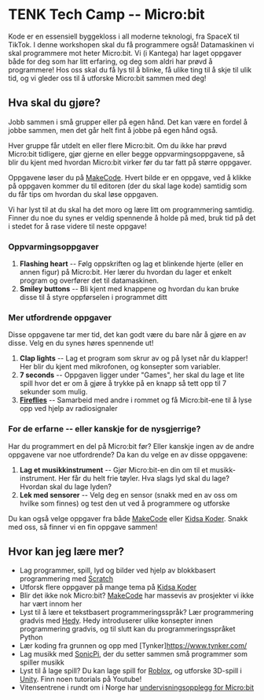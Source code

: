 # TENK Tech Camp -- Micro:bit

Kode er en essensiell byggekloss i all moderne teknologi, fra SpaceX til TikTok. 
I denne workshopen skal du få programmere også! Datamaskinen vi skal programmere mot heter 
Micro:bit. Vi (i Kantega) har laget oppgaver både for deg som har litt erfaring, og deg som 
aldri har prøvd å programmere! Hos oss skal du få lys til å blinke, få ulike ting til å skje 
til ulik tid, og vi gleder oss til å utforske Micro:bit sammen med deg! 


## Hva skal du gjøre?

Jobb sammen i små grupper eller på egen hånd. Det kan være en fordel å jobbe sammen, men det går 
helt fint å jobbe på egen hånd også. 

Hver gruppe får utdelt en eller flere Micro:bit. Om du ikke har prøvd 
Micro:bit tidligere, gjør gjerne en eller begge oppvarmingsoppgavene, så blir du kjent med hvordan Micro:bit virker før du tar fatt på større oppgaver.  

Oppgavene løser du på [MakeCode](https://makecode.microbit.org/). Hvert bilde er en oppgave, ved å klikke på oppgaven kommer du til 
editoren (der du skal lage kode) samtidig som du får tips om hvordan du skal løse oppgaven. 

Vi har lyst til at du skal ha det moro og lære litt om programmering samtidig. Finner du noe du synes er veldig spennende 
å holde på med, bruk tid på det i stedet for å rase videre til neste oppgave! 


### Oppvarmingsoppgaver

1. **Flashing heart** -- Følg oppskriften og lag et blinkende hjerte (eller en annen figur) på Micro:bit. Her lærer du hvordan du lager et enkelt program og overfører det til datamaskinen. 
2. **Smiley buttons** -- Bli kjent med knappene og hvordan du kan bruke disse til å styre oppførselen i programmet ditt


### Mer utfordrende oppgaver

Disse oppgavene tar mer tid, det kan godt være du bare når å gjøre en av disse. Velg en du synes høres spennende ut! 

1. **Clap lights** -- Lag et program som skrur av og på lyset når du klapper! Her blir du kjent med mikrofonen, og konsepter som variabler.
2. **7 seconds** -- Oppgaven ligger under "Games", her skal du lage et lite spill hvor det er om å gjøre å trykke på en knapp så tett opp til 7 sekunder som mulig. 
3. **[Fireflies](https://makecode.microbit.org/projects/fireflies)** -- Samarbeid med andre i rommet og få Micro:bit-ene til å lyse opp ved hjelp av radiosignaler


### For de erfarne -- eller kanskje for de nysgjerrige?

Har du programmert en del på Micro:bit før? Eller kanskje ingen av de andre oppgavene var noe utfordrende? Da kan du velge en av disse oppgavene: 

1. **Lag et musikkinstrument** -- Gjør Micro:bit-en din om til et musikk-instrument. Her får du helt frie tøyler. Hva slags lyd skal du lage? Hvordan skal du lage lyden? 
2. **Lek med sensorer** -- Velg deg en sensor (snakk med en av oss om hvilke som finnes) og test den ut ved å programmere og utforske


Du kan også velge oppgaver fra både [MakeCode](https://makecode.microbit.org/) eller [Kidsa Koder](https://oppgaver.kidsakoder.no/microbit).
Snakk med oss, så finner vi en fin oppgave sammen!


## Hvor kan jeg lære mer?

* Lag programmer, spill, lyd og bilder ved hjelp av blokkbasert programmering med [Scratch](https://scratch.mit.edu/)
* Utforsk flere oppgaver på mange tema på [Kidsa Koder](https://oppgaver.kidsakoder.no/)
* Blir det ikke nok Micro:bit? [MakeCode](https://makecode.microbit.org/) har massevis av prosjekter vi ikke har vært innom her
* Lyst til å lære et tekstbasert programmeringsspråk? Lær programmering gradvis med [Hedy](https://www.hedycode.com/). Hedy introduserer ulike konsepter innen programmering gradvis, og til slutt kan du programmeringsspråket Python
* Lær koding fra grunnen og opp med [Tynker]https://www.tynker.com/
* Lag musikk med [SonicPi](https://sonic-pi.net/), der du setter sammen små programmer som spiller musikk
* Lyst til å lage spill? Du kan lage spill for [Roblox](https://www.roblox.com/), og utforske 3D-spill i [Unity](https://unity.com/). Finn noen tutorials på Youtube!
* Vitensentrene i rundt om i Norge har [undervisningsopplegg for Micro:bit](https://www.superbit.no/video/)
